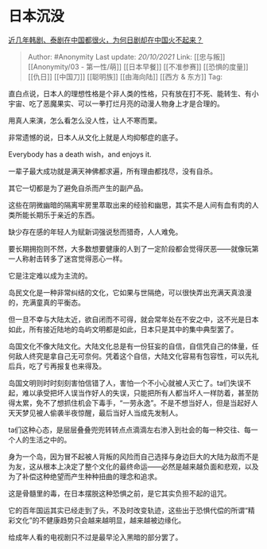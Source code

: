 # 日本沉没
[近几年韩剧、泰剧在中国都很火，为何日剧却在中国火不起来？](https://www.zhihu.com/question/24764399/answer/2179098690)

> Author: #Anonymity 
> Last update: *20/10/2021* 
> Link: [[忠与叛]] [[Anonymity/03 - 第一性/萌]] [[日本早餐]] [[不准参赛]] [[恐惧的度量]] [[仇日]] [[中国刀]] [[聪明族]] [[由海向陆]] [[西方 & 东方]]
> Tag:    
  

直白点说，日本人的理想性格是个非人类的性格，只有放在打不死、能转生、有小宇宙、吃了恶魔果实、可以一拳打烂月亮的动漫人物身上才是合理的。

用真人来演，怎么看怎么没人性，让人不寒而栗。

非常遗憾的说，日本人从文化上就是人均抑郁症的底子。

Everybody has a death wish，and enjoys it.

一辈子最大成功就是满天神佛都求遍，所有理由都找尽，没有自杀。

其它一切都是为了避免自杀而产生的副产品。

这些在阴微幽暗的隔离牢房里萃取出来的经验和幽思，其实不是人间有血有肉的人类所能长期乐于亲近的东西。

缺少存在感的年轻人为赋新词强说愁而猎奇，人人难免。

要长期拥抱则不然，大多数想要健康的人到了一定阶段都会觉得厌恶——就像玩第一人称射击转多了迷宫觉得恶心一样。

它是注定难以成为主流的。

岛民文化是一种非常纠结的文化，它如果与世隔绝，可以很快弄出充满天真浪漫的，充满童真的平衡态。

但一旦不幸与大陆太近，欲自闭而不可得，就会常年处在不安之中，这不光是日本如此，所有接近陆地的岛屿文明都是如此，日本只是其中的集中典型罢了。

岛国文化不像大陆文化。大陆文化总是有一份狂妄的自信，自信凭自己的体量，任何敌人终究是拿自己无可奈何。凭着这个自信，大陆文化容易有包容性，可以先礼后兵，吃了亏再报复也来得及。

岛国文明则时时刻刻害怕信错了人，害怕一个不小心就被人灭亡了。ta们失误不起，难以承受把坏人误当作好人的失误，只能把所有人都当坏人一样防着，甚至防得太累，免不了想抓住机会下毒手，“一劳永逸”。不是不想当好人，但是当起好人天天梦见被人偷袭半夜惊醒，最后当好人当成先发制人。

ta们这种心态，是层层叠叠兜兜转转点点滴滴左右渗入到社会的每一种交往、每一个人的生活之中的。

身为一个岛，因为冒不起被人背叛的风险而自己选择与身边巨大的大陆为敌而不是为友，这从根本上决定了整个文化的最终命运——必然是越来越负面和悲观，以及为了补偿这种绝望而产生种种扭曲的理念和追求。

这是骨髓里的毒，在日本摆脱这种恐惧之前，是它其实负担不起的诅咒。

它的百年国运其实已经走到了头，不及时改变轨迹，这些出于恐惧代偿的所谓“精彩文化”的不健康趋势只会越来越明显，越来越被边缘化。

给成年人看的电视剧只不过是最早沦入黑暗的部分罢了。